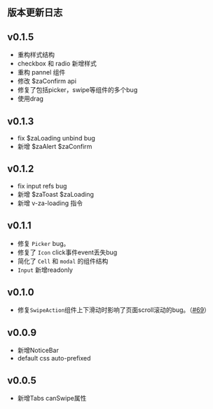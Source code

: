 ## 版本更新日志

## v0.1.5

- 重构样式结构
- checkbox 和 radio 新增样式
- 重构 pannel 组件
- 修改 $zaConfirm api
- 修复了包括picker，swipe等组件的多个bug
- 使用drag

## v0.1.3

- fix $zaLoading unbind bug
- 新增 $zaAlert $zaConfirm

## v0.1.2

- fix input refs bug
- 新增 $zaToast $zaLoading
- 新增 v-za-loading 指令

## v0.1.1

- 修复 `Picker` bug。
- 修复了 `Icon` click事件event丢失bug
- 简化了 `Cell` 和 `modal` 的组件结构
- `Input` 新增readonly

## v0.1.0

- 修复`SwipeAction`组件上下滑动时影响了页面scroll滚动的bug。（[#69](https://github.com/ZhonganTechENG/zarm/pull/67)）


## v0.0.9

- 新增NoticeBar
- default css auto-prefixed

## v0.0.5

- 新增Tabs canSwipe属性
